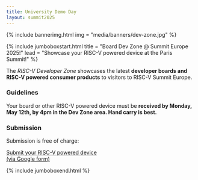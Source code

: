 ```yaml
---
title: University Demo Day
layout: summit2025
---
```


{% include bannerimg.html
    img = "media/banners/dev-zone.jpg"
%}

{% include jumboboxstart.html
    title = "Board Dev Zone @ Summit Europe 2025!"
    lead = "Showcase your RISC-V powered device at the Paris Summit!"
%}

The *RISC-V Developer Zone* showcases the latest **developer boards
and RISC-V powered consumer products** to visitors to RISC-V Summit
Europe.

### Guidelines

Your board or other RISC-V powered device must be **received by
Monday, May 12th, by 4pm in the Dev Zone area. Hand carry is best.**

### Submission

Submission is free of charge:

<div class="row justify-content-md-center my-4">
    <a href="https://docs.google.com/forms/d/e/1FAIpQLSd52FPMxD-rts1lGfjwSTSNauY7PotpIPGbbjXe46ETkAuf_g/viewform?usp=header" class="btn btn-lg" style="background-color: var(--riscv-y); border-color: var(--riscv-y); width:50%;">Submit your RISC-V powered device<br/>(via Google form)</a>
</div>

{% include jumboboxend.html %}
